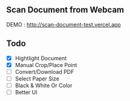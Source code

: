 ## Scan Document from Webcam
DEMO : http://scan-document-test.vercel.app

## Todo
- [x] Hightlight Document
- [x] Manual Crop/Place Point
- [ ] Convert/Download PDF
- [ ] Select Paper Size
- [ ] Black & White Or Color
- [ ] Better UI 
